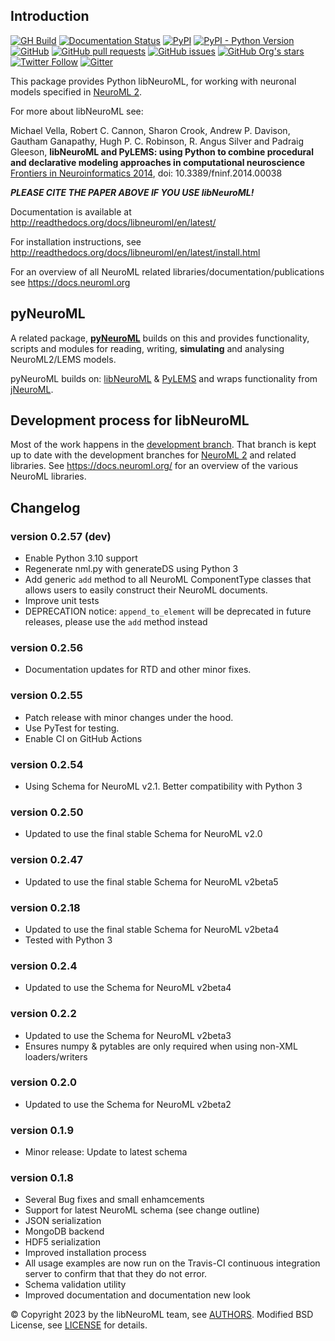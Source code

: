 ## Introduction

[![GH Build](https://github.com/NeuralEnsemble/libNeuroML/actions/workflows/ci.yml/badge.svg)](https://github.com/NeuralEnsemble/libNeuroML/actions/workflows/ci.yml)
[![Documentation Status](https://readthedocs.org/projects/libneuroml/badge/?version=latest)](https://libneuroml.readthedocs.io/en/latest/?badge=latest)
[![PyPI](https://img.shields.io/pypi/v/libNeuroML)](https://pypi.org/project/libNeuroML/)
[![PyPI - Python Version](https://img.shields.io/pypi/pyversions/libNeuroML)](https://pypi.org/project/libNeuroML/)
[![GitHub](https://img.shields.io/github/license/NeuralEnsemble/libNeuroML)](https://github.com/NeuralEnsemble/libNeuroML/blob/master/LICENSE)
[![GitHub pull requests](https://img.shields.io/github/issues-pr/NeuralEnsemble/libNeuroML)](https://github.com/NeuralEnsemble/libNeuroML/pulls)
[![GitHub issues](https://img.shields.io/github/issues/NeuralEnsemble/libNeuroML)](https://github.com/NeuralEnsemble/libNeuroML/issues)
[![GitHub Org's stars](https://img.shields.io/github/stars/NeuralEnsemble?style=social)](https://github.com/NeuralEnsemble)
[![Twitter Follow](https://img.shields.io/twitter/follow/NeuroML?style=social)](https://twitter.com/NeuroML)
[![Gitter](https://badges.gitter.im/NeuroML/community.svg)](https://gitter.im/NeuroML/community?utm_source=badge&utm_medium=badge&utm_campaign=pr-badge)

This package provides Python libNeuroML, for working with neuronal models specified in [NeuroML 2](http://neuroml.org/neuromlv2).

For more about libNeuroML see:

Michael Vella, Robert C. Cannon, Sharon Crook, Andrew P. Davison, Gautham Ganapathy, Hugh P. C. Robinson, R. Angus Silver and Padraig Gleeson,
**libNeuroML and PyLEMS: using Python to combine procedural and declarative modeling approaches in computational neuroscience**
[Frontiers in Neuroinformatics 2014](http://journal.frontiersin.org/Journal/10.3389/fninf.2014.00038/abstract), doi: 10.3389/fninf.2014.00038

_**PLEASE CITE THE PAPER ABOVE IF YOU USE libNeuroML!**_

Documentation is available at http://readthedocs.org/docs/libneuroml/en/latest/

For installation instructions, see http://readthedocs.org/docs/libneuroml/en/latest/install.html

For an overview of all NeuroML related libraries/documentation/publications see https://docs.neuroml.org

## pyNeuroML

A related package, **[pyNeuroML](https://github.com/NeuroML/pyNeuroML)** builds on this and provides functionality, scripts and modules for reading, writing, **simulating** and analysing NeuroML2/LEMS models.

pyNeuroML builds on: [libNeuroML](https://github.com/NeuralEnsemble/libNeuroML) & [PyLEMS](https://github.com/LEMS/pylems) and wraps functionality from [jNeuroML](https://github.com/NeuroML/jNeuroML).


## Development process for libNeuroML

Most of the work happens in the [development branch](https://github.com/NeuralEnsemble/libNeuroML/tree/development).
That branch is kept up to date with the development branches for [NeuroML 2](https://github.com/NeuroML/NeuroML2/tree/development) and related libraries.
See https://docs.neuroml.org/ for an overview of the various NeuroML libraries.

## Changelog
### version 0.2.57 (dev)

- Enable Python 3.10 support
- Regenerate nml.py with generateDS using Python 3
- Add generic `add` method to all NeuroML ComponentType classes that allows users to easily construct their NeuroML documents.
- Improve unit tests
- DEPRECATION notice: `append_to_element` will be deprecated in future releases, please use the `add` method instead

### version 0.2.56

- Documentation updates for RTD and other minor fixes.

### version 0.2.55

- Patch release with minor changes under the hood.
- Use PyTest for testing.
- Enable CI on GitHub Actions

### version 0.2.54

- Using Schema for NeuroML v2.1. Better compatibility with Python 3

### version 0.2.50

- Updated to use the final stable Schema for NeuroML v2.0

### version 0.2.47

- Updated to use the final stable Schema for NeuroML v2beta5

### version 0.2.18

- Updated to use the final stable Schema for NeuroML v2beta4
- Tested with Python 3

### version 0.2.4

- Updated to use the Schema for NeuroML v2beta4

### version 0.2.2

- Updated to use the Schema for NeuroML v2beta3
- Ensures numpy & pytables are only required when using non-XML loaders/writers

### version 0.2.0

- Updated to use the Schema for NeuroML v2beta2

### version 0.1.9

- Minor release: Update to latest schema

### version 0.1.8

- Several Bug fixes and small enhamcements
- Support for latest NeuroML schema (see change outline)
- JSON serialization
- MongoDB backend
- HDF5 serialization
- Improved installation process
- All usage examples are now run on the Travis-CI continuous integration server to confirm that that they do not error.
- Schema validation utility
- Improved documentation and documentation new look


:copyright: Copyright 2023 by the libNeuroML team, see [AUTHORS](AUTHORS). Modified BSD License, see [LICENSE](LICENSE) for details.

